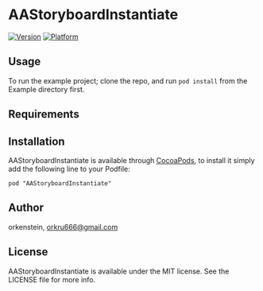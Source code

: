 # AAStoryboardInstantiate

[![Version](http://cocoapod-badges.herokuapp.com/v/AAStoryboardInstantiate/badge.png)](http://cocoadocs.org/docsets/AAStoryboardInstantiate)
[![Platform](http://cocoapod-badges.herokuapp.com/p/AAStoryboardInstantiate/badge.png)](http://cocoadocs.org/docsets/AAStoryboardInstantiate)

## Usage

To run the example project; clone the repo, and run `pod install` from the Example directory first.

## Requirements

## Installation

AAStoryboardInstantiate is available through [CocoaPods](http://cocoapods.org), to install
it simply add the following line to your Podfile:

    pod "AAStoryboardInstantiate"

## Author

orkenstein, orkru666@gmail.com

## License

AAStoryboardInstantiate is available under the MIT license. See the LICENSE file for more info.

